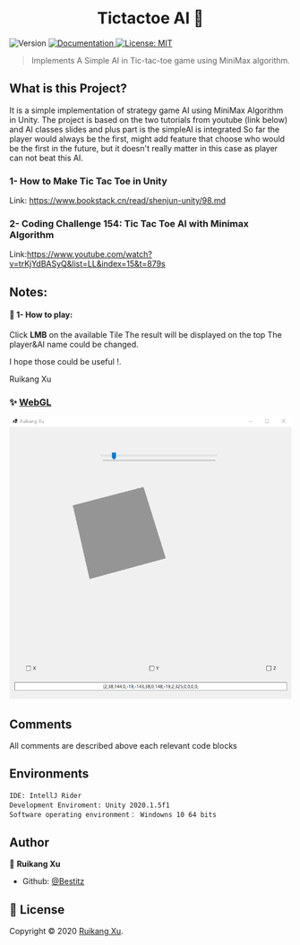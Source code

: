 <h1 align="center">Tictactoe AI 👋</h1>
<p>
  <img alt="Version" src="https://img.shields.io/badge/version-V0.2-blue.svg?cacheSeconds=2592000" />
  <a href="doc/UserPDF/html/index.html" target="_blank">
    <img alt="Documentation" src="https://img.shields.io/badge/documentation-yes-brightgreen.svg" />
  </a>
  <a href="todo" target="_blank">
    <img alt="License: MIT" src="https://img.shields.io/badge/License-MIT-yellow.svg" />
  </a>
</p>

>   Implements A Simple AI in Tic-tac-toe game using MiniMax algorithm.

## What is this Project?

It is a simple implementation of strategy game AI using MiniMax Algorithm in Unity.
The project is based on the two tutorials from youtube (link below) and AI classes slides and plus part is the simpleAI is integrated
So far the player would always be the first, might add feature that choose who would be the first in the future, but it doesn't really matter in this case as player can not beat this AI.

### 1- How to Make Tic Tac Toe in Unity
Link: https://www.bookstack.cn/read/shenjun-unity/98.md

### 2- Coding Challenge 154: Tic Tac Toe AI with Minimax Algorithm

Link:https://www.youtube.com/watch?v=trKjYdBASyQ&list=LL&index=15&t=879s

## Notes:
#### :low_brightness: 1- How to play:
Click **LMB** on the available Tile
The result will be displayed on the top
The player&AI name could be changed.

I hope those could be useful !.

Ruikang Xu


### ✨ [WebGL](https://monsterlady.github.io/TicTacToeAI/)
![avatar](https://github.com/monsterlady/Cube3D/blob/main/CubeTrans/demo.gif)

## Comments

All comments are described above each relevant code blocks


## Environments

```sh
IDE: IntellJ Rider
Development Enviroment: Unity 2020.1.5f1
Software operating environment： Windowns 10 64 bits
```

## Author

👤 **Ruikang Xu**

* Github: [@Bestitz](https://github.com/monsterlady)



## 📝 License

Copyright © 2020 [Ruikang Xu](https://github.com/Bestitz).<br />

